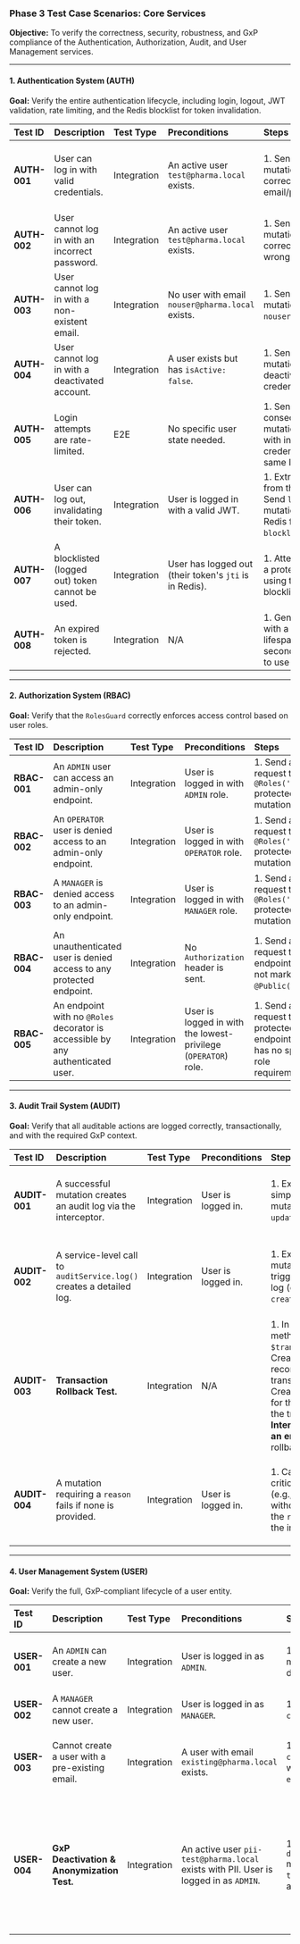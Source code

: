 
### **Phase 3 Test Case Scenarios: Core Services**

**Objective:** To verify the correctness, security, robustness, and GxP compliance of the Authentication, Authorization, Audit, and User Management services.

---

#### **1. Authentication System (AUTH)**
**Goal:** Verify the entire authentication lifecycle, including login, logout, JWT validation, rate limiting, and the Redis blocklist for token invalidation.

| Test ID | Description | Test Type | Preconditions | Steps | Expected Result | Focus |
| :--- | :--- | :--- | :--- | :--- | :--- | :--- |
| **AUTH-001** | User can log in with valid credentials. | Integration | An active user `test@pharma.local` exists. | 1. Send `login` mutation with correct email/password. | 200 OK. Response contains a valid `accessToken` and user object. Token payload (`sub`, `email`, `role`, `jti`) is correct. | [Happy Path] |
| **AUTH-002** | User cannot log in with an incorrect password. | Integration | An active user `test@pharma.local` exists. | 1. Send `login` mutation with correct email and wrong password. | `UnauthorizedException` (or similar 4xx error). Audit log records a `LOGIN_FAILURE` event. | [Error Case] |
| **AUTH-003** | User cannot log in with a non-existent email. | Integration | No user with email `nouser@pharma.local` exists. | 1. Send `login` mutation with `nouser@pharma.local`. | `UnauthorizedException`. The error message must be generic and not reveal whether the user exists or not. | [Error Case] |
| **AUTH-004** | User cannot log in with a deactivated account. | Integration | A user exists but has `isActive: false`. | 1. Send `login` mutation with the deactivated user's credentials. | `UnauthorizedException`. | [Edge Case] |
| **AUTH-005** | Login attempts are rate-limited. | E2E | No specific user state needed. | 1. Send 6 consecutive `login` mutation attempts with invalid credentials from the same IP. | The first 5 attempts fail with an auth error. The 6th attempt fails with a "Too Many Requests" error (e.g., 429). | [Security] |
| **AUTH-006** | User can log out, invalidating their token. | Integration | User is logged in with a valid JWT. | 1. Extract the `jti` from the token. 2. Send `logout` mutation. 3. Check Redis for key `blocklist:<jti>`. | `logout` returns success. The `jti` key exists in Redis with a TTL > 0. | [Happy Path] |
| **AUTH-007** | A blocklisted (logged out) token cannot be used. | Integration | User has logged out (their token's `jti` is in Redis). | 1. Attempt to access a protected endpoint using the now-blocklisted token. | `UnauthorizedException` with a message like "Token has been invalidated". | [Edge Case] |
| **AUTH-008** | An expired token is rejected. | Integration | N/A | 1. Generate a token with a 1-second lifespan. 2. Wait 2 seconds. 3. Attempt to use the token. | `UnauthorizedException` due to expiration. | [Error Case] |

---

#### **2. Authorization System (RBAC)**
**Goal:** Verify that the `RolesGuard` correctly enforces access control based on user roles.

| Test ID | Description | Test Type | Preconditions | Steps | Expected Result | Focus |
| :--- | :--- | :--- | :--- | :--- | :--- | :--- |
| **RBAC-001** | An `ADMIN` user can access an admin-only endpoint. | Integration | User is logged in with `ADMIN` role. | 1. Send a request to an `@Roles('ADMIN')` protected mutation. | 200 OK. The operation succeeds. | [Happy Path] |
| **RBAC-002** | An `OPERATOR` user is denied access to an admin-only endpoint. | Integration | User is logged in with `OPERATOR` role. | 1. Send a request to an `@Roles('ADMIN')` protected mutation. | `ForbiddenException` (403). The operation is denied. | [Error Case] |
| **RBAC-003** | A `MANAGER` is denied access to an admin-only endpoint. | Integration | User is logged in with `MANAGER` role. | 1. Send a request to an `@Roles('ADMIN')` protected mutation. | `ForbiddenException` (403). | [Error Case] |
| **RBAC-004** | An unauthenticated user is denied access to any protected endpoint. | Integration | No `Authorization` header is sent. | 1. Send a request to any endpoint that is not marked `@Public()`. | `UnauthorizedException` (401). | [Security] |
| **RBAC-005** | An endpoint with no `@Roles` decorator is accessible by any authenticated user. | Integration | User is logged in with the lowest-privilege (`OPERATOR`) role. | 1. Send a request to a protected endpoint that has no specific role requirement. | 200 OK. The operation succeeds. | [Edge Case] |

---

#### **3. Audit Trail System (AUDIT)**
**Goal:** Verify that all auditable actions are logged correctly, transactionally, and with the required GxP context.

| Test ID | Description | Test Type | Preconditions | Steps | Expected Result | Focus |
| :--- | :--- | :--- | :--- | :--- | :--- | :--- |
| **AUDIT-001** | A successful mutation creates an audit log via the interceptor. | Integration | User is logged in. | 1. Execute any simple, successful mutation (e.g., `updateUserProfile`). | An audit log entry is created automatically with action, user ID, IP, user-agent, and a generic reason. | [Happy Path] |
| **AUDIT-002** | A service-level call to `auditService.log()` creates a detailed log. | Integration | User is logged in. | 1. Execute a mutation that triggers a manual log (e.g., `createUser`). | A single, detailed audit log is created containing the rich context provided by the service (not a duplicate log from the interceptor). | [Happy Path] |
| **AUDIT-003** | **Transaction Rollback Test.** | Integration | N/A | 1. In a service method, start a `$transaction`. 2. Create a User record within the transaction. 3. Create an audit log for that user within the transaction. 4. **Intentionally throw an error** to force a rollback. | **Crucially:** The database must contain **NO** new User record and **NO** new AuditLog record. The entire atomic operation must be unwound. | [GxP Edge Case] |
| **AUDIT-004** | A mutation requiring a `reason` fails if none is provided. | Integration | User is logged in. | 1. Call a GxP-critical mutation (e.g., `updateUser`) without providing the `reason` field in the input. | `BadRequestException` (400) with a message indicating the reason is required. No database change occurs. No audit log is created. | [Error Case] |

---

#### **4. User Management System (USER)**
**Goal:** Verify the full, GxP-compliant lifecycle of a user entity.

| Test ID | Description | Test Type | Preconditions | Steps | Expected Result | Focus |
| :--- | :--- | :--- | :--- | :--- | :--- | :--- |
| **USER-001** | An `ADMIN` can create a new user. | Integration | User is logged in as `ADMIN`. | 1. Send `createUser` mutation with valid data and a reason. | 200 OK. A new user is created in the database. A detailed audit log for the creation exists. The response payload does not contain the password hash. | [Happy Path] |
| **USER-002** | A `MANAGER` cannot create a new user. | Integration | User is logged in as `MANAGER`. | 1. Attempt to send `createUser` mutation. | `ForbiddenException` (403). No user is created. | [Security] |
| **USER-003** | Cannot create a user with a pre-existing email. | Integration | A user with email `existing@pharma.local` exists. | 1. `ADMIN` sends `createUser` mutation with email `existing@pharma.local`. | A database-level error (e.g., `PrismaClientKnownRequestError` for unique constraint) is caught and returned as a user-friendly `ConflictException` (409). | [Error Case] |
| **USER-004** | **GxP Deactivation & Anonymization Test.** | Integration | An active user `pii-test@pharma.local` exists with PII. User is logged in as `ADMIN`. | 1. Send `deactivateUser` mutation for `pii-test@pharma.local` with a reason. | 1. The user's `isActive` flag is now `false`. 2. The `firstName`, `lastName`, and `email` fields are overwritten with anonymized, non-PII values. 3. The user's `id` remains unchanged. 4. A detailed audit log for the deactivation is created. 5. An immediate `login` attempt with the original credentials for this user fails with `UnauthorizedException`. | [GxP Edge Case] |